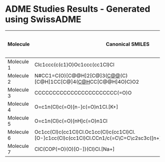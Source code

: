 # ADME Studies Results - Generated using SwissADME

| Molecule   | Canonical SMILES                                                                                              | Formula         | MW     | #Heavy atoms | #Aromatic heavy atoms | Fraction Csp3 | #Rotatable bonds | #H-bond acceptors | #H-bond donors | MR     | TPSA   | iLOGP  | XLOGP3 | WLOGP | MLOGP | Silicos-IT Log P | Consensus Log P | ESOL Log S | ESOL Solubility (mg/ml) | ESOL Solubility (mol/l) | ESOL Class         | Ali Log S | Ali Solubility (mg/ml) | Ali Solubility (mol/l) | Ali Class          | Silicos-IT LogSw | Silicos-IT Solubility (mg/ml) | Silicos-IT Solubility (mol/l) | Silicos-IT class   | GI absorption | BBB permeant | Pgp substrate | CYP1A2 inhibitor | CYP2C19 inhibitor | CYP2C9 inhibitor | CYP2D6 inhibitor | CYP3A4 inhibitor | log Kp (cm/s) | Lipinski #violations | Ghose #violations | Veber #violations | Egan #violations | Muegge #violations | Bioavailability Score | PAINS #alerts | Brenk #alerts | Leadlikeness #violations | Synthetic Accessibility |
|------------|---------------------------------------------------------------------------------------------------------------|-----------------|--------|--------------|-----------------------|---------------|------------------|-------------------|----------------|--------|--------|--------|--------|-------|-------|------------------|-----------------|------------|-------------------------|-------------------------|--------------------|-----------|------------------------|------------------------|--------------------|------------------|-------------------------------|-------------------------------|--------------------|---------------|--------------|---------------|------------------|-------------------|------------------|------------------|------------------|---------------|----------------------|-------------------|-------------------|------------------|--------------------|-----------------------|---------------|---------------|--------------------------|-------------------------|
| Molecule 1 | Clc1ccc(c(c1)O)Oc1ccc(cc1Cl)Cl                                                                                | C12H7Cl3O2      | 289.54 | 17           | 12                    | 0.00          | 2                | 2                 | 1              | 70.01  | 29.46  | 2.98   | 4.76   | 5.14  | 4.28  | 4.43             | 4.32            | -5.02      | 2.74e-03                | 9.46e-06                | Moderately soluble | -5.11     | 2.25e-03               | 7.77e-06               | Moderately soluble | -5.92            | 3.47e-04                      | 1.20e-06                      | Moderately soluble | High          | Yes          | No            | Yes              | Yes               | Yes              | No               | No               | -4.69         | 1                    | 0                 | 0                 | 0                | 0                  | 0.55                  | 0             | 0             | 1                        | 2.19                    |
| Molecule 2 | N#CC1=C(O)[C@@H]2[C@]3([C@@](C1)(C)[C@H]1CC[C@]4([C@H]([C@@H]1CC3)CC[C@@H]4O)C)O2                             | C20H27NO3       | 329.43 | 24           | 0                     | 0.85          | 0                | 4                 | 2              | 90.30  | 76.78  | 2.89   | 2.92   | 3.47  | 2.09  | 2.82             | 2.84            | -3.72      | 6.25e-02                | 1.90e-04                | Soluble            | -4.19     | 2.11e-02               | 6.40e-05               | Moderately soluble | -2.80            | 5.26e-01                      | 1.60e-03                      | Soluble            | High          | Yes          | Yes           | No               | No                | Yes              | No               | No               | -6.24         | 0                    | 0                 | 0                 | 0                | 0                  | 0.55                  | 0             | 1             | 0                        | 6.11                    |
| Molecule 3 | CCCCCCCCCCCCCCCCCCCCCCC(=O)O                                                                                  | C23H46O2        | 354.61 | 25           | 0                     | 0.96          | 21               | 2                 | 1              | 114.45 | 37.30  | 5.01   | 10.91  | 8.28  | 5.79  | 8.33             | 7.67            | -7.53      | 1.06e-05                | 2.98e-08                | Poorly soluble     | -11.66    | 7.83e-10               | 2.21e-12               | Insoluble          | -8.10            | 2.82e-06                      | 7.96e-09                      | Poorly soluble     | Low           | No           | No            | Yes              | No                | No               | No               | No               | -0.72         | 1                    | 2                 | 1                 | 1                | 2                  | 0.85                  | 0             | 0             | 3                        | 3.12                    |
| Molecule 4 | O=c1n(Cl)c(=O)[n-]c(=O)n1Cl.[K+]                                                                              | C3Cl2KN3O3      | 236.05 | 12           | 6                     | 0.00          | 0                | 4                 | 0              | 37.05  | 73.96  | -5.26  | 0.43   | -1.67 | -0.36 | 0.69             | -1.24           | -1.94      | 2.68e+00                | 1.14e-02                | Very soluble       | -1.55     | 6.64e+00               | 2.81e-02               | Very soluble       | -0.59            | 6.10e+01                      | 2.58e-01                      | Soluble            | High          | No           | No            | No               | No                | No               | No               | No               | -7.43         | 0                    | 3                 | 0                 | 0                | 1                  | 0.55                  | 0             | 0             | 1                        | 1.97                    |
| Molecule 5 | O=c1n(Cl)c(=O)[nH]c(=O)n1Cl                                                                                   | C3HCl2N3O3      | 197.96 | 11           | 6                     | 0.00          | 0                | 3                 | 1              | 38.08  | 76.86  | 0.28   | 0.43   | -1.30 | -0.36 | 0.69             | -0.05           | -1.74      | 3.59e+00                | 1.81e-02                | Very soluble       | -1.61     | 4.84e+00               | 2.45e-02               | Very soluble       | -0.59            | 5.11e+01                      | 2.58e-01                      | Soluble            | High          | No           | No            | No               | No                | No               | No               | No               | -7.20         | 0                    | 3                 | 0                 | 0                | 2                  | 0.55                  | 0             | 0             | 1                        | 1.82                    |
| Molecule 6 | Oc1cc(Cl)c(cc1Cl)Cl.Oc1cc(Cl)c(cc1Cl)Cl.[O-]c1cc(Cl)c(cc1Cl)Cl.CCn1/c(=C\C=C\c2sc3c([n+]2CC)cccc3)/sc2c1cccc2 | C39H29Cl9N2O3S2 | 956.87 | 55           | 36                    | 0.10          | 4                | 3                 | 2              | 242.23 | 128.81 | 0.28   | 0.43   | 15.41 | -0.36 | 0.69             | -0.05           | -1.74      | 3.59e+00                | 1.81e-02                | Very soluble       | -1.61     | 4.84e+00               | 2.45e-02               | Very soluble       | -0.59            | 5.11e+01                      | 2.58e-01                      | Soluble            | High          | No           | No            | No               | No                | No               | No               | No               | -7.20         | 0                    | 3                 | 0                 | 0                | 2                  | 0.55                  | 0             | 0             | 1                        | 1.82                    |
| Molecule 7 | ClC(COP(=O)(O)[O-])(Cl)Cl.[Na+]                                                                               | C2H3Cl3NaO4P    | 251.37 | 11           | 0                     | 1.00          | 3                | 4                 | 1              | 36.69  | 79.40  | -11.24 | 0.30   | 1.90  | -0.02 | 1.68             | -1.48           | -1.39      | 1.03e+01                | 4.08e-02                | Very soluble       | -1.53     | 7.42e+00               | 2.95e-02               | Very soluble       | -0.80            | 4.00e+01                      | 1.59e-01                      | Soluble            | High          | No           | Yes           | No               | No                | No               | No               | No               | -7.62         | 0                    | 2                 | 0                 | 0                | 1                  | 0.56                  | 0             | 2             | 0                        | 3.98                    |
